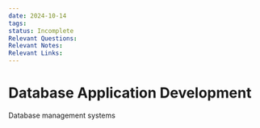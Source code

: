 ```yaml
---
date: 2024-10-14
tags: 
status: Incomplete
Relevant Questions: 
Relevant Notes: 
Relevant Links:
---
```

# Database Application Development
Database management systems 